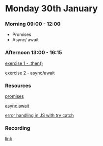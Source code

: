 # Monday 30th January

### Morning 09:00 - 12:00

 - Promises 
 - Async/ await 


### Afternoon 13:00 - 16:15

[exercise 1 - .then()](https://classroom.github.com/a/pp2n4Tt5)

[exercise 2 - async/await](https://classroom.github.com/a/D_jKOmKV)

### Resources

[promises](https://javascript.info/promise-basics)

[async await](https://javascript.info/async-await)

[error handling in JS with try catch](https://javascript.info/try-catch)

### Recording
[link](https://us02web.zoom.us/rec/share/7w4506-M5TuioXnG7nsqvmjU7VtYRpRAiCPXvYrQAbrFNfnRuAdwP7l6CSRX7oM7.a2cs5dFANV-KQAED)

